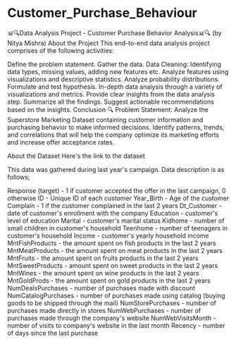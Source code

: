 # Customer_Purchase_Behaviour
📊🔍Data Analysis Project - Customer Purchase Behavior Analysis📊🔍
(by Nitya Mishra)
About the Project
This end-to-end data analysis project comprises of the following activities:

Define the problem statement.
Gather the data.
Data Cleaning: Identifying data types, missing values, adding new features etc.
Analyze features using visualizations and descriptive statistics.
Analyze probability distributions.
Formulate and test hypothesis.
In-depth data analysis through a variety of visualizations and metrics.
Provide clear insights from the data analysis step.
Summarize all the findings.
Suggest actionable recommendations based on the insights.
Conclusion
🔍 Problem Statement:
Analyze the Superstore Marketing Dataset containing customer information and purchasing behavior to make informed decisions. Identify patterns, trends, and correlations that will help the company optimize its marketing efforts and increase offer acceptance rates.

About the Dataset
Here's the link to the dataset

This data was gathered during last year's campaign. Data description is as follows;

Response (target) - 1 if customer accepted the offer in the last campaign, 0 otherwise
ID - Unique ID of each customer
Year_Birth - Age of the customer
Complain - 1 if the customer complained in the last 2 years
Dt_Customer - date of customer's enrollment with the company
Education - customer's level of education
Marital - customer's marital status
Kidhome - number of small children in customer's household
Teenhome - number of teenagers in customer's household
Income - customer's yearly household income
MntFishProducts - the amount spent on fish products in the last 2 years
MntMeatProducts - the amount spent on meat products in the last 2 years
MntFruits - the amount spent on fruits products in the last 2 years
MntSweetProducts - amount spent on sweet products in the last 2 years
MntWines - the amount spent on wine products in the last 2 years
MntGoldProds - the amount spent on gold products in the last 2 years
NumDealsPurchases - number of purchases made with discount
NumCatalogPurchases - number of purchases made using catalog (buying goods to be shipped through the mail)
NumStorePurchases - number of purchases made directly in stores
NumWebPurchases - number of purchases made through the company's website
NumWebVisitsMonth - number of visits to company's website in the last month
Recency - number of days since the last purchase
